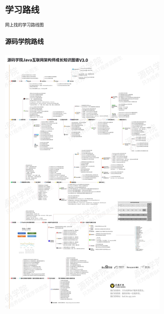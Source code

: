 # 学习路线

网上找的学习路线图



## 源码学院路线

## <img src="images/源码学院.png" alt="image.png" style="zoom: 150%;" />
